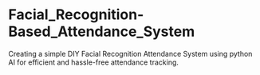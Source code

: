 # Facial_Recognition-Based_Attendance_System
Creating a simple DIY Facial Recognition Attendance System using python AI for efficient and hassle-free attendance tracking.
